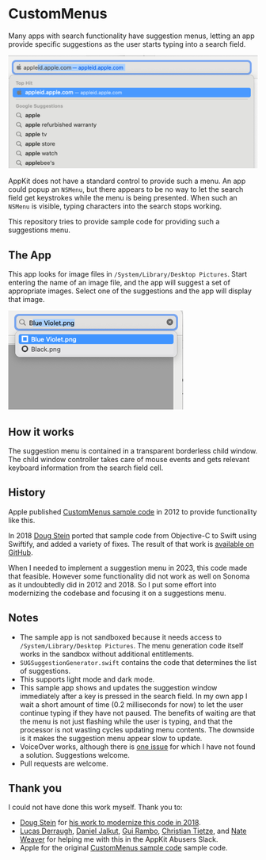 # CustomMenus

Many apps with search functionality have suggestion menus, letting an app provide specific suggestions as the user starts typing into a search field.

![Search suggestion menu from Safari](readme_images/sample_search_suggestion_menu.png "Search suggestion menu from Safari")

AppKit does not have a standard control to provide such a menu. An app could popup an `NSMenu`, but there appears to be no way to let the search field get keystrokes while the menu is being presented. When such an `NSMenu` is visible, typing characters into the search stops working.

This repository tries to provide sample code for providing such a suggestions menu.

## The App

This app looks for image files in `/System/Library/Desktop Pictures`. Start entering the name of an image file, and the app will suggest a set of appropriate images. Select one of the suggestions and the app will display that image.

![This sample app showing a suggestion menu](readme_images/screenshot_app.png "This sample app showing a suggestion menu")

## How it works

The suggestion menu is contained in a transparent borderless child window. The child window controller takes care of mouse events and gets relevant keyboard information from the search field cell.

## History

Apple published [CustomMenus sample code](https://developer.apple.com/library/archive/samplecode/CustomMenus/Introduction/Intro.html) in 2012 to provide functionality like this. 

In 2018 [Doug Stein](https://github.com/dougzilla32) ported that sample code from Objective-C to Swift using Swiftify, and added a variety of fixes. The result of that work is [available on GitHub](https://github.com/dougzilla32/CustomMenus).

When I needed to implement a suggestion menu in 2023, this code made that feasible. However some functionality did not work as well on Sonoma as it undoubtedly did in 2012 and 2018. So I put some effort into modernizing the codebase and focusing it on a suggestions menu.

## Notes

* The sample app is not sandboxed because it needs access to `/System/Library/Desktop Pictures`. The menu generation code itself works in the sandbox without additional entitlements.
* `SUGSuggestionGenerator.swift` contains the code that determines the list of suggestions.
* This supports light mode and dark mode.
* This sample app shows and updates the suggestion window immediately after a key is pressed in the search field. In my own app I wait a short amount of time (0.2 milliseconds for now) to let the user continue typing if they have not paused. The benefits of waiting are that the menu is not just flashing while the user is typing, and that the processor is not wasting cycles updating menu contents. The downside is it makes the suggestion menu appear slow to update.
* VoiceOver works, although there is [one issue](https://github.com/jbrayton/CustomMenus/issues/1) for which I have not found a solution. Suggestions welcome.
* Pull requests are welcome.

## Thank you

I could not have done this work myself. Thank you to:

* [Doug Stein](https://github.com/dougzilla32) for [his work to modernize this code in 2018](https://github.com/dougzilla32/CustomMenus).
* [Lucas Derraugh](https://derraugh.com/), [Daniel Jalkut](https://redsweater.com/), [Gui Rambo](https://www.rambo.codes/), [Christian Tietze](https://christiantietze.de/), and [Nate Weaver](https://wevah.com/) for helping me with this in the AppKit Abusers Slack.
* Apple for the original [CustomMenus sample code](https://developer.apple.com/library/archive/samplecode/CustomMenus/Introduction/Intro.html) sample code.
